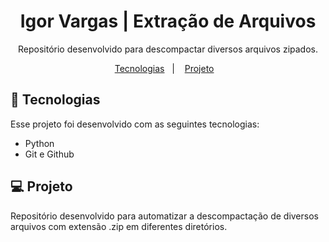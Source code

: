 <h1 align="center"> Igor Vargas | Extração de Arquivos </h1>

<p align="center">
Repositório desenvolvido para descompactar diversos arquivos zipados.
</p>

<p align="center">
  <a href="#-tecnologias">Tecnologias</a>&nbsp;&nbsp;&nbsp;|&nbsp;&nbsp;&nbsp;
  <a href="#-projeto">Projeto</a>&nbsp;&nbsp;&nbsp;
</p>

## 🚀 Tecnologias

Esse projeto foi desenvolvido com as seguintes tecnologias:

- Python
- Git e Github

## 💻 Projeto

Repositório desenvolvido para automatizar a descompactação de diversos arquivos com extensão .zip em diferentes diretórios.
